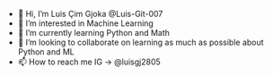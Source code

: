 - 👋 Hi, I’m Luis Çim Gjoka @Luis-Git-007
- 👀 I’m interested in Machine Learning
- 🌱 I’m currently learning Python and Math
- 💞️ I’m looking to collaborate on learning as much as possible about Python and ML
- 📫 How to reach me IG -> @luisgj2805

<!---
Luis-Git-007/Luis-Git-007 is a ✨ special ✨ repository because its `README.md` (this file) appears on your GitHub profile.
You can click the Preview link to take a look at your changes.
--->
